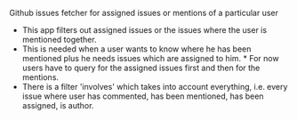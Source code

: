 Github issues fetcher for assigned issues or mentions of a particular user
* This app filters out assigned issues or the issues where the user is mentioned together.
* This is needed when a user wants to know where he has been mentioned plus he needs issues which are assigned to him. * For now users have to query for the assigned issues first and then for the mentions. 
* There is a filter 'involves' which takes into account everything, i.e. every issue where user has commented, has been mentioned, has been assigned, is author.
